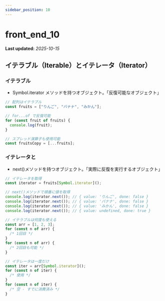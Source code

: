 ```yaml
---
sidebar_position: 10
---
```


# front_end_10

**Last updated:** _2025-10-15_

## イテラブル（Iterable）とイテレータ（Iterator）

### イテラブル

- Symbol.iterator メソッドを持つオブジェクト。「反復可能なオブジェクト」

```javascript
// 配列はイテラブル
const fruits = ["りんご", "バナナ", "みかん"];

// for...of で反復可能
for (const fruit of fruits) {
  console.log(fruit);
}

// スプレッド演算子も使用可能
const fruitsCopy = [...fruits];
```

### イテレータと

- next()メソッドを持つオブジェクト。「実際に反復を実行するオブジェクト」

```javascript
// イテレータを取得
const iterator = fruits[Symbol.iterator]();

// next()メソッドで順番に値を取得
console.log(iterator.next()); // { value: 'りんご', done: false }
console.log(iterator.next()); // { value: 'バナナ', done: false }
console.log(iterator.next()); // { value: 'みかん', done: false }
console.log(iterator.next()); // { value: undefined, done: true }
```

```javascript
// イテラブルは何度も使える
const arr = [1, 2, 3];
for (const n of arr) {
  /* 1回目 */
}
for (const n of arr) {
  /* 2回目も可能 */
}

// イテレータは一度だけ
const iter = arr[Symbol.iterator]();
for (const n of iter) {
  /* 使用 */
}
for (const n of iter) {
  /* 空 - すでに消費済み */
}
```
